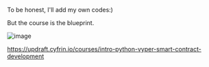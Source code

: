 To be honest, I'll add my own codes:)

But the course is the blueprint.

![image](https://github.com/user-attachments/assets/889a2aaa-060b-4692-8476-1693d66343a8)

https://updraft.cyfrin.io/courses/intro-python-vyper-smart-contract-development
